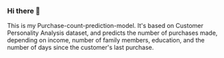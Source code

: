 ### Hi there 👋
This is my Purchase-count-prediction-model.
It's based on Customer Personality Analysis dataset, and
predicts the number of purchases made, depending on income, number of family members, education, and the number of days 
since the customer's last purchase.
<!--
**VSKuz/VSKuz** is a ✨ _special_ ✨ repository because its `README.md` (this file) appears on your GitHub profile.

Here are some ideas to get you started:

- 🔭 I’m currently working on ...
- 🌱 I’m currently learning ...
- 👯 I’m looking to collaborate on ...
- 🤔 I’m looking for help with ...
- 💬 Ask me about ...
